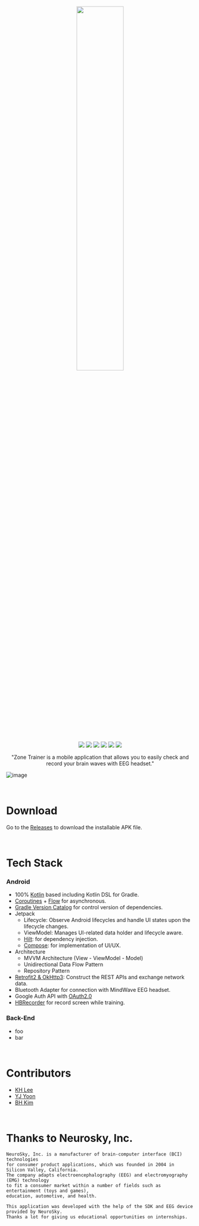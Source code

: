 <h1 align="center">
<img width="50%" src="https://user-images.githubusercontent.com/72238126/206612101-5d421687-5db6-4a22-92cb-62a501743704.png"/>
</h1>

<p align="center">

<img src="https://img.shields.io/badge/Kotlin-232F3E?style=flat-square&logo=kotlin&logoColor=FFFFFF"/>
<img src="https://img.shields.io/badge/Android-232F3E?style=flat-square&logo=android&logoColor=FFFFFF"/>
<img src="https://img.shields.io/badge/Javascript-232F3E?style=flat-square&logo=javascript&logoColor=FFFFFF"/>
<img src="https://img.shields.io/badge/Node.js-232F3E?style=flat-square&logo=nodedotjs&logoColor=FFFFFF"/>
<img src="https://img.shields.io/badge/MongoDB-232F3E?style=flat-square&logo=mongodb&logoColor=FFFFFF"/>
<img src="https://img.shields.io/badge/AWS-232F3E?style=flat-square&logo=amazon-aws&logoColor=FFFFFF"/>

</p>
<p align="center">
"Zone Trainer is a mobile application that allows you to easily check and record your brain waves with EEG headset."
</p>

![image](https://user-images.githubusercontent.com/72238126/206612172-0b9823e4-0091-420c-a652-827d14b181a1.png)

<br>

# Download

Go to the [Releases](https://github.com/neurosky-internship/zonetrainer-android/releases/tag/v1.0.0) to download the installable APK file.

<br>

# Tech Stack

### Android

- 100% [Kotlin](https://kotlinlang.org/) based including Kotlin DSL for Gradle.
- [Coroutines](https://github.com/Kotlin/kotlinx.coroutines) + [Flow](https://kotlin.github.io/kotlinx.coroutines/kotlinx-coroutines-core/kotlinx.coroutines.flow/) for asynchronous.
- [Gradle Version Catalog](https://docs.gradle.org/current/userguide/platforms.html) for control version of dependencies.
- Jetpack
  - Lifecycle: Observe Android lifecycles and handle UI states upon the lifecycle changes.
  - ViewModel: Manages UI-related data holder and lifecycle aware.
  - [Hilt](https://dagger.dev/hilt/): for dependency injection.
  - [Compose](https://developer.android.com/jetpack/compose): for implementation of UI/UX.
- Architecture
  - MVVM Architecture (View - ViewModel - Model)
  - Unidirectional Data Flow Pattern
  - Repository Pattern
- [Retrofit2 & OkHttp3](https://github.com/square/retrofit): Construct the REST APIs and exchange network data.
- Bluetooth Adapter for connection with MindWave EEG headset.
- Google Auth API with [OAuth2.0](https://developers.google.com/identity/protocols/oauth2)
- [HBRecorder](https://github.com/HBiSoft/HBRecorder) for record screen while training.

### Back-End

- foo
- bar

<br>

# Contributors
- [KH Lee](https://neurosky.com/)
- [YJ Yoon](https://github.com/yjyoon-dev)
- [BH Kim](https://github.com/cindybohyeon)

<br>

# Thanks to Neurosky, Inc.

```
NeuroSky, Inc. is a manufacturer of brain-computer interface (BCI) technologies
for consumer product applications, which was founded in 2004 in Silicon Valley, California.
The company adapts electroencephalography (EEG) and electromyography (EMG) technology
to fit a consumer market within a number of fields such as entertainment (toys and games),
education, automotive, and health.

This application was developed with the help of the SDK and EEG device provided by NeuroSky.
Thanks a lot for giving us educational opportunities on internships.
```
